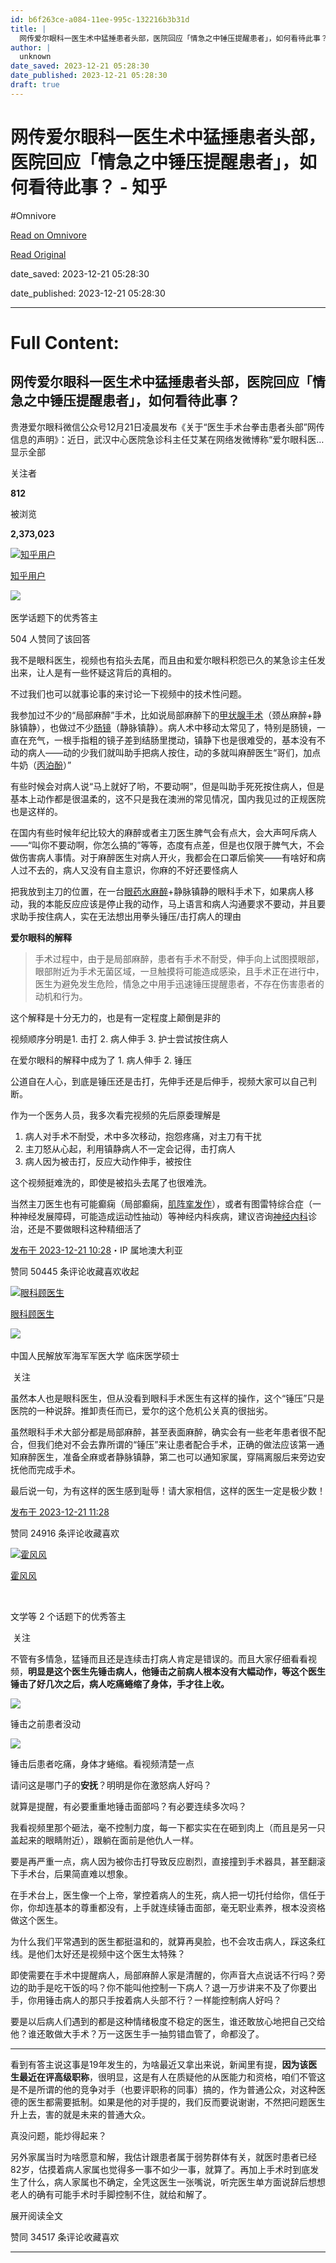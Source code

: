 ```yaml
---
id: b6f263ce-a084-11ee-995c-132216b3b31d
title: |
  网传爱尔眼科一医生术中猛捶患者头部，医院回应「情急之中锤压提醒患者」，如何看待此事？ - 知乎
author: |
  unknown
date_saved: 2023-12-21 05:28:30
date_published: 2023-12-21 05:28:30
draft: true
---
```


# 网传爱尔眼科一医生术中猛捶患者头部，医院回应「情急之中锤压提醒患者」，如何看待此事？ - 知乎
#Omnivore

[Read on Omnivore](https://omnivore.app/me/-18c8fd64eeb)

[Read Original](https://www.zhihu.com/question/635892469/answer/3333867735)

date_saved: 2023-12-21 05:28:30

date_published: 2023-12-21 05:28:30

--- 

# Full Content: 

## 网传爱尔眼科一医生术中猛捶患者头部，医院回应「情急之中锤压提醒患者」，如何看待此事？

贵港爱尔眼科微信公众号12月21日凌晨发布《关于“医生手术台拳击患者头部”网传信息的声明》：近日，武汉中心医院急诊科主任艾某在网络发微博称“爱尔眼科医…显示全部 ​

关注者

**812**

被浏览

**2,373,023**

[![知乎用户](https://proxy-prod.omnivore-image-cache.app/0x0,s1k6P3vhItmfYpQfwZpE14dsekOoh81VHGWiw8CXzPG0/https://picx.zhimg.com/v2-abed1a8c04700ba7d72b45195223e0ff_l.jpg?source=2c26e567)](https://www.zhihu.com/people/3710a49e2ced81a4b71113048430b979)

[知乎用户](https://www.zhihu.com/people/3710a49e2ced81a4b71113048430b979)

[​](https://www.zhihu.com/question/48509984)​![](https://proxy-prod.omnivore-image-cache.app/0x0,sKBtfFYtK0ROqGdvN0zCp5BhZ6pS4CW6jvNAosyO8byE/https://pica.zhimg.com/v2-4812630bc27d642f7cafcd6cdeca3d7a.jpg?source=88ceefae)

医学话题下的优秀答主

504 人赞同了该回答

我不是眼科医生，视频也有掐头去尾，而且由和爱尔眼科积怨已久的某急诊主任发出来，让人是有一些怀疑这背后的真相的。

不过我们也可以就事论事的来讨论一下视频中的技术性问题。

我参加过不少的“局部麻醉”手术，比如说局部麻醉下的[甲状腺手术](https://www.zhihu.com/search?q=%E7%94%B2%E7%8A%B6%E8%85%BA%E6%89%8B%E6%9C%AF&search%5Fsource=Entity&hybrid%5Fsearch%5Fsource=Entity&hybrid%5Fsearch%5Fextra=%7B%22sourceType%22%3A%22answer%22%2C%22sourceId%22%3A3333867735%7D)（颈丛麻醉+静脉镇静），也做过不少[肠镜](https://www.zhihu.com/search?q=%E8%82%A0%E9%95%9C&search%5Fsource=Entity&hybrid%5Fsearch%5Fsource=Entity&hybrid%5Fsearch%5Fextra=%7B%22sourceType%22%3A%22answer%22%2C%22sourceId%22%3A3333867735%7D)（静脉镇静）。病人术中移动太常见了，特别是肠镜，一直在充气，一根手指粗的镜子差到结肠里搅动，镇静下也是很难受的，基本没有不动的病人——动的少我们就叫助手把病人按住，动的多就叫麻醉医生“哥们，加点牛奶（[丙泊酚](https://www.zhihu.com/search?q=%E4%B8%99%E6%B3%8A%E9%85%9A&search%5Fsource=Entity&hybrid%5Fsearch%5Fsource=Entity&hybrid%5Fsearch%5Fextra=%7B%22sourceType%22%3A%22answer%22%2C%22sourceId%22%3A3333867735%7D)）”

有些时候会对病人说“马上就好了哟，不要动啊”，但是叫助手死死按住病人，但是基本上动作都是很温柔的，这不只是我在澳洲的常见情况，国内我见过的正规医院也是这样的。

在国内有些时候年纪比较大的麻醉或者主刀医生脾气会有点大，会大声呵斥病人——“叫你不要动啊，你怎么搞的”等等，态度有点差，但是也仅限于脾气大，不会做伤害病人事情。对于麻醉医生对病人开火，我都会在口罩后偷笑——有啥好和病人过不去的，病人又没有自主意识，你麻的不好还要怪病人

把我放到主刀的位置，在一台[眼药水麻醉](https://www.zhihu.com/search?q=%E7%9C%BC%E8%8D%AF%E6%B0%B4%E9%BA%BB%E9%86%89&search%5Fsource=Entity&hybrid%5Fsearch%5Fsource=Entity&hybrid%5Fsearch%5Fextra=%7B%22sourceType%22%3A%22answer%22%2C%22sourceId%22%3A3333867735%7D)+静脉镇静的眼科手术下，如果病人移动，我的本能反应应该是停止我的动作，马上语言和病人沟通要求不要动，并且要求助手按住病人，实在无法想出用拳头锤压/击打病人的理由

**爱尔眼科的解释**

> 手术过程中，由于是局部麻醉，患者有手术不耐受，伸手向上试图摸眼部，眼部附近为手术无菌区域，一旦触摸将可能造成感染，且手术正在进行中，医生为避免发生危险，情急之中用手迅速锤压提醒患者，不存在伤害患者的动机和行为。

这个解释是十分无力的，也是有一定程度上颠倒是非的

视频顺序分明是1\. 击打 2\. 病人伸手 3\. 护士尝试按住病人

在爱尔眼科的解释中成为了 1\. 病人伸手 2\. 锤压

[](https://link.zhihu.com/?target=https%3A//new.qq.com/rain/a/20231221A00RXL00)

公道自在人心，到底是锤压还是击打，先伸手还是后伸手，视频大家可以自己判断。

作为一个医务人员，我多次看完视频的先后原委理解是

1. 病人对手术不耐受，术中多次移动，抱怨疼痛，对主刀有干扰
2. 主刀怒从心起，利用镇静病人不一定会记得，击打病人
3. 病人因为被击打，反应大动作伸手，被按住

这个视频挺难洗的，即使是被掐头去尾了也很难洗。

当然主刀医生也有可能癫痫（局部癫痫，[肌阵挛发作](https://www.zhihu.com/search?q=%E8%82%8C%E9%98%B5%E6%8C%9B%E5%8F%91%E4%BD%9C&search%5Fsource=Entity&hybrid%5Fsearch%5Fsource=Entity&hybrid%5Fsearch%5Fextra=%7B%22sourceType%22%3A%22answer%22%2C%22sourceId%22%3A3333867735%7D)），或者有图雷特综合症（一种神经发展障碍，可能造成运动性抽动）等神经内科疾病，建议咨询[神经内科](https://www.zhihu.com/search?q=%E7%A5%9E%E7%BB%8F%E5%86%85%E7%A7%91&search%5Fsource=Entity&hybrid%5Fsearch%5Fsource=Entity&hybrid%5Fsearch%5Fextra=%7B%22sourceType%22%3A%22answer%22%2C%22sourceId%22%3A3333867735%7D)诊治，还是不要做眼科这种精细活了

[发布于 2023-12-21 10:28](https://www.zhihu.com/question/635892469/answer/3333867735)・IP 属地澳大利亚

​赞同 504​​45 条评论​收藏​喜欢收起​

[![眼科顾医生](https://proxy-prod.omnivore-image-cache.app/0x0,sp7KTSghVT7w3FCzWsw89vM4-gofWrR-k5mYMZJvZnjk/https://picx.zhimg.com/v2-62e514b01b844bef386547fe855dcc95_l.jpg?source=1def8aca)](https://www.zhihu.com/people/gu-cao-99)

[眼科顾医生](https://www.zhihu.com/people/gu-cao-99)

[​](https://www.zhihu.com/question/48510028)​![](https://proxy-prod.omnivore-image-cache.app/0x0,sRpP1H2oa_TfsDLpATwsIt6ipVLRN7HlUZGTch2Ee4JQ/https://picx.zhimg.com/v2-4812630bc27d642f7cafcd6cdeca3d7a.jpg?source=88ceefae)

中国人民解放军海军军医大学 临床医学硕士

​ 关注

虽然本人也是眼科医生，但从没看到眼科手术医生有这样的操作，这个“锤压”只是医院的一种说辞。推卸责任而已，爱尔的这个危机公关真的很拙劣。

虽然眼科手术大部分都是局部麻醉，甚至表面麻醉，确实会有一些老年患者很不配合，但我们绝对不会去靠所谓的“锤压”来让患者配合手术，正确的做法应该第一通知麻醉医生，准备全麻或者静脉镇静，第二也可以通知家属，穿隔离服后来旁边安抚他而完成手术。

最后说一句，为有这样的医生感到耻辱！请大家相信，这样的医生一定是极少数！

[发布于 2023-12-21 11:28](https://www.zhihu.com/question/635892469/answer/3333924373)

​赞同 249​​16 条评论​收藏​喜欢

[![霍风风](https://proxy-prod.omnivore-image-cache.app/0x0,seQEF-7V7uZ7bn4rAacKstrEWUbFmM9k-7erYf0TpixM/https://pica.zhimg.com/v2-8b0cd3d75b1c7c7c080b3f5017623608_l.jpg?source=1def8aca)](https://www.zhihu.com/people/huo-feng-feng-34)

[霍风风](https://www.zhihu.com/people/huo-feng-feng-34)

[​](https://www.zhihu.com/question/48509984)

文学等 2 个话题下的优秀答主

​ 关注

不管有多情急，猛锤而且还是连续击打病人肯定是错误的。而且大家仔细看看视频，**明显是这个医生先锤击病人，他锤击之前病人根本没有大幅动作，等这个医生锤击了好几次之后，病人吃痛蜷缩了身体，手才往上收。**

![](https://proxy-prod.omnivore-image-cache.app/1080x606,snE7G-QenAsbRgtcpCgS2Vt-isUmIGzr3TtBWbdJIlTk/https://pic1.zhimg.com/50/v2-aa5305795d50240a2510363396328c74_720w.jpg?source=1def8aca)

锤击之前患者没动

![](https://proxy-prod.omnivore-image-cache.app/1080x0,sDpwZE6gLaqAxJAMKJnNrzqIXF5iVw0aLr_b0m-MokWg/https://pica.zhimg.com/50/v2-907c5eac17c4097bb42d40e2b76e45be_720w.jpg?source=1def8aca)

锤击后患者吃痛，身体才蜷缩。看视频清楚一点

请问这是哪门子的**安抚**？明明是你在激怒病人好吗？

就算是提醒，有必要重重地锤击面部吗？有必要连续多次吗？

我看视频里那个砸法，毫不控制力度，每一下都实实在在砸到肉上（而且是另一只盖起来的眼睛附近），跟躺在面前是他仇人一样。

要是再严重一点，病人因为被你击打导致反应剧烈，直接撞到手术器具，甚至翻滚下手术台，后果简直难以想象。

在手术台上，医生像一个上帝，掌控着病人的生死，病人把一切托付给你，信任于你，你却连基本的尊重都没有，上手就连续锤击面部，毫无职业素养，根本没资格做这个医生。

为什么我们平常遇到的医生都挺温和的，就算再臭脸，也不会攻击病人，踩这条红线。是他们太好还是视频中这个医生太特殊？

即使需要在手术中提醒病人，局部麻醉人家是清醒的，你声音大点说话不行吗？旁边的助手是吃干饭的吗？你不能叫他控制一下病人？退一万步讲来不及了你要出手，你用锤击病人的那只手按着病人头部不行？一样能控制病人好吗？

要是以后病人们遇到的都是这种情绪极度不稳定的医生，谁还敢放心地把自己交给他？谁还敢做大手术？万一这医生手一抽剪错血管了，命都没了。

---

看到有答主说这事是19年发生的，为啥最近又拿出来说，新闻里有提，**因为该医生最近在评高级职称**，很明显，这是有人在质疑他的从医能力和资格，咱们不管这是不是所谓的他的竞争对手（也要评职称的同事）搞的，作为普通公众，对这种医德的医生都需要抵制。如果是他的对手提的，我们反而要说谢谢，不然把问题医生升上去，害的就是未来的普通大众。

真没问题，能炒得起来？

另外家属当时为啥愿意和解，我估计跟患者属于弱势群体有关，就医时患者已经82岁，估摸着病人家属也觉得多一事不如少一事，就算了。再加上手术时到底发生了什么，病人家属也不确定，全凭这医生一张嘴说，听完医生单方面说辞后想想老人的确有可能手术时手脚控制不住，就给和解了。

展开阅读全文​

​赞同 345​​17 条评论​收藏​喜欢

---

